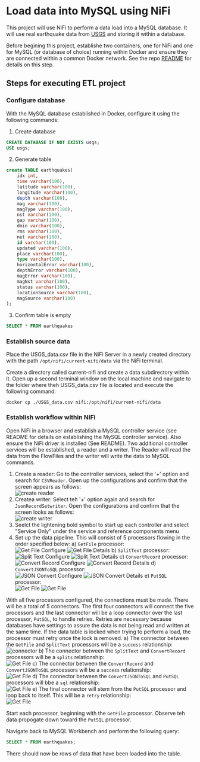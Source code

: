 # Load data into MySQL using NiFi
This project will use NiFi to perform a data load into a MySQL database. It will use real earthquake data from [USGS](https://earthquake.usgs.gov/earthquakes/search/) and storing it within a database. 

Before begining this project, establishe two containers, one for NiFi and one for MySQL (or database of choice) running within Docker and ensure they are connected within a common Docker network. See the repo [README](https://github.com/aarondaniels/ETL_nifi) for details on this step. 

## Steps for executing ETL project
### Configure database
With the MySQL database established in Docker, configure it using the following commands:
1. Create database
``` sql
CREATE DATABASE IF NOT EXISTS usgs;
USE usgs;
```
2. Generate table
``` sql
create TABLE earthquakes(
    idx int,
    time varchar(100),
    latitude varchar(100),
    longitude varchar(100),
    depth varchar(100),
    mag varchar(100),
    magType varchar(100),
    nst varchar(100),
    gap varchar(100),
    dmin varchar(100),
    rms varchar(100),
    net varchar(100),
    id varchar(100),
    updated varchar(100),
    place varchar(100),
    type varchar(100),
    horizontalError varchar(100),
    depthError varchar(100),
    magError varchar(100),
    magNst varchar(100),
    status varchar(100),
    locationSource varchar(100),
    magSource varchar(100)
);
```
3. Confirm table is empty
``` sql
SELECT * FROM earthquakes
```
### Establish source data
Place the USGS_data.csv file in the NiFi Server in a newly created directory with the path `/opt/nifi/current-nifi/data` via the NiFi terminal. 

Create a directory called current-nifi and create a data subdirectory within it. Open up a second terminal window on the local machine and navigate to the folder where theh USGS_data.csv file is located and execute the following command: 
```
docker cp ./USGS_data.csv nifi:/opt/nifi/current-nifi/data
```

### Establish workflow within NiFi
Open NiFi in a browser and establish a MySQL controller service (see README for details on establishing the MySQL controller service). Also ensure the NiFi driver is installed (See README). Two additional controller services will be established, a reader and a writer. The Reader will read the data from the FlowFiles and the writer will write the data to MySQL commands. 
1. Create a reader: Go to the controller services, select the '+' option and search for `CSVReader`. Open up the configurations and confirm that the screen appears as follows:<br/>
![create reader](https://github.com/aarondaniels/ETL_nifi/blob/main/images/img1.png)
2. Createa  writer: Select teh '+' option again and search for `JsonRecordSetwriter`. Open the configurations and confirm that the screen looks as follows: <br/>
![create writer](https://github.com/aarondaniels/ETL_nifi/blob/main/images/img2.png)
3. Seelct the lightening bold symbol to start up each controller and select "Service Only" under the service and reference components menu
4. Set up the data pipeline. This will consist of 5 processors flowing in the order specified below: 
a) `GetFile` processor:<br/>
![Get File Configure](https://github.com/aarondaniels/ETL_nifi/blob/main/images/img3.png)
![Get File Details](https://github.com/aarondaniels/ETL_nifi/blob/main/images/img4.png)
b) `SplitText` processor:<br/>
![Split Text Configure](https://github.com/aarondaniels/ETL_nifi/blob/main/images/img5.png)
![Split Text Details](https://github.com/aarondaniels/ETL_nifi/blob/main/images/img6.png)
c) `ConvertRecord` processor: <br/>
![Convert Record Configure](https://github.com/aarondaniels/ETL_nifi/blob/main/images/img7.png)
![Convert Record Details](https://github.com/aarondaniels/ETL_nifi/blob/main/images/img8.png)
d) `ConvertJSONToSQL` processor:<br/>
![JSON Convert Configure](https://github.com/aarondaniels/ETL_nifi/blob/main/images/img9.png)
![JSON Convert Details](https://github.com/aarondaniels/ETL_nifi/blob/main/images/img10.png)
e) `PutSQL` processor:<br/>
![Get File](https://github.com/aarondaniels/ETL_nifi/blob/main/images/img11.png)
![Get File](https://github.com/aarondaniels/ETL_nifi/blob/main/images/img12.png)

With all five processors configured, the connections must be made. There will be a total of 5 connectors. The first four connectors will connect the five processors and the last connector will be a loop connector over the last processor, `PutSQL`, to handle retries. Retries are necessary because databases have settings to assure the data is not being read and written at the same time. If the data table is locked when trying to perform a load, the processor must retry once the lock is removed. 
a) The connector between the `GetFile` and `SplitText` processors will be a `success` relationship:<br/>
![connector](https://github.com/aarondaniels/ETL_nifi/blob/main/images/img13.png)
b) The connector between the `SplitText` and `ConvertRecord` processors will be a `splits` relationship:<br/>
![Get File](https://github.com/aarondaniels/ETL_nifi/blob/main/images/img14.png)
c) The connector between the `ConvertRecord` and `ConvertJSONToSQL` processors will be a `success` relationship:<br/>
![Get File](https://github.com/aarondaniels/ETL_nifi/blob/main/images/img15.png)
d) The connector between the `ConvertJSONToSQL` and `PutSQL` processors will bbe a `sql` relationship:<br/>
![Get File](https://github.com/aarondaniels/ETL_nifi/blob/main/images/img16.png)
e) The final connector will stem from the `PutSQL` processor and loop back to itself. This will be a `retry` relationship:<br/>
![Get File](https://github.com/aarondaniels/ETL_nifi/blob/main/images/img17.png)

Start each processor, beginning with the `GetFile` processor. Observe teh data propogate down toward the `PutSQL` processor. 

Navigate back to MySQL Workbench and perform the following query:
``` sql
SELECT * FROM earthquakes;
```
There should now be rows of data that have been loaded into the table. 